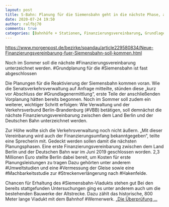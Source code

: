 ```yaml
---
layout: post
title: S-Bahn: Planung für die Siemensbahn geht in die nächste Phase, aus Berliner Morgenpost
date: 2020-07-24 19:50
author: ralfbj70
comments: true
categories: [Bahnhöfe + Stationen, Finanzierungsvereinbarung, Grundlagenermittlung, Grundplanung, Hakenfelde, Infrastruktur, Machbarkeitsstudie, S-Bahn, Siemensbahn, Streckenverlängerung, Umweltstudien, VBB, Vermessung, Wernerwerk]
---
```

https://www.morgenpost.de/bezirke/spandau/article229580834/Neue-Finanzierungsvereinbarung-fuer-Siemensbahn-soll-kommen.html

Noch im Sommer soll die nächste #Finanzierungsvereinbarung unterzeichnet werden. #Grundplanung für die #Siemensbahn ist fast abgeschlossen

Die Planungen für die Reaktivierung der Siemensbahn kommen voran. Wie die Senatsverkehrsverwaltung auf Anfrage mitteilte, stünden diese „kurz vor Abschluss der #Grundlagenermittlung“, erste Teile der anschließenden Vorplanung hätten bereits begonnen. Noch im Sommer soll zudem ein weiterer, wichtiger Schritt erfolgen: Wie Verwaltung und der Verkehrsverbund Berlin-Brandenburg (#VBB) betätigen, soll demnächst die nächste Finanzierungsvereinbarung zwischen dem Land Berlin und der Deutschen Bahn unterzeichnet werden.

Zur Höhe wollte sich die Verkehrsverwaltung noch nicht äußern. „Mit dieser Vereinbarung wird auch der Finanzierungsumfang bekanntgegeben“, teilte eine Sprecherin mit. Gedeckt werden sollen damit die nächsten Planungsphasen. Eine erste Finanzierungsvereinbarung zwischen dem Land Berlin und der Deutschen Bahn war im Juni 2019 geschlossen worden. 2,3 Millionen Euro stellte Berlin dabei bereit, um Kosten für erste Planungsleistungen zu tragen Dazu gehörten unter anderem #Umweltstudien und eine #Vermessung der Gleise sowie eine #Machbarkeitsstudie zur #Streckenverlängerung nach #Hakenfelde.

Chancen für Erhaltung des #Siemensbahn-Viadukts stehen gut
Bei den bereits stattgefunden Untersuchungen ging es unter anderem auch um die bestehenden Bauwerke der Altstrecke. Dazu zählt das historische, 800 Meter lange Viadukt mit dem Bahnhof #Wernerwerk. „<a href="https://www.morgenpost.de/bezirke/spandau/article229580834/Neue-Finanzierungsvereinbarung-fuer-Siemensbahn-soll-kommen.html">Die Überprüfung ...</a>
